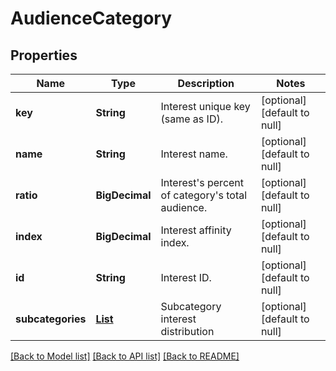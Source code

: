 # AudienceCategory
## Properties

| Name | Type | Description | Notes |
|------------ | ------------- | ------------- | -------------|
| **key** | **String** | Interest unique key (same as ID). | [optional] [default to null] |
| **name** | **String** | Interest name. | [optional] [default to null] |
| **ratio** | **BigDecimal** | Interest&#39;s percent of category&#39;s total audience. | [optional] [default to null] |
| **index** | **BigDecimal** | Interest affinity index. | [optional] [default to null] |
| **id** | **String** | Interest ID. | [optional] [default to null] |
| **subcategories** | [**List**](AudienceSubcategory.md) | Subcategory interest distribution | [optional] [default to null] |

[[Back to Model list]](../README.md#documentation-for-models) [[Back to API list]](../README.md#documentation-for-api-endpoints) [[Back to README]](../README.md)

